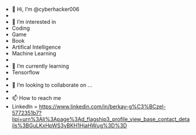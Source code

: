 - 👋 Hi, I’m @cyberhacker006
- 
- 👀 I’m interested in 
- Coding 
- Game
- Book
- Artifical Intelligence
- Machine Learning
- 
- 🌱 I’m currently learning 
- Tensorflow
- 
- 💞️ I’m looking to collaborate on ...
- 
- 📫 How to reach me 
- Linkedln = https://www.linkedin.com/in/berkay-g%C3%BCzel-5772351b7?lipi=urn%3Ali%3Apage%3Ad_flagship3_profile_view_base_contact_details%3BGuLKxHpWS3yBKH1HjaHWug%3D%3D

<!---
cyberhacker006/cyberhacker006 is a ✨ special ✨ repository because its `README.md` (this file) appears on your GitHub profile.
You can click the Preview link to take a look at your changes.
--->
